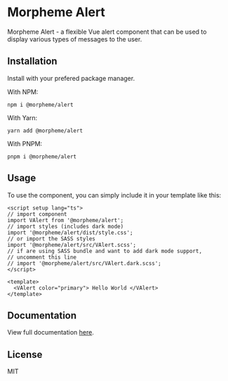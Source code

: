 # Morpheme Alert

Morpheme Alert - a flexible Vue alert component that can be used to display various types of messages to the user.

## Installation

Install with your prefered package manager.

With NPM:

```
npm i @morpheme/alert
```

With Yarn:

```
yarn add @morpheme/alert
```

With PNPM:

```
pnpm i @morpheme/alert
```

## Usage

To use the component, you can simply include it in your template like this:

```vue
<script setup lang="ts">
// import component
import VAlert from '@morpheme/alert';
// import styles (includes dark mode)
import '@morpheme/alert/dist/style.css';
// or import the SASS styles
import '@morpheme/alert/src/VAlert.scss';
// if are using SASS bundle and want to add dark mode support,
// uncomment this line
// import '@morpheme/alert/src/VAlert.dark.scss';
</script>

<template>
  <VAlert color="primary"> Hello World </VAlert>
</template>
```

## Documentation

View full documentation [here](https://gitsindonesia.github.io/ui-component/components/alert).

## License

MIT

